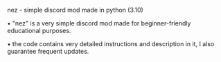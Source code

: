 nez - simple discord mod made in python (3.10)

• "nez" is a very simple discord mod made for beginner-friendly educational purposes.

• the code contains very detailed instructions and description in it, I also guarantee frequent updates.
